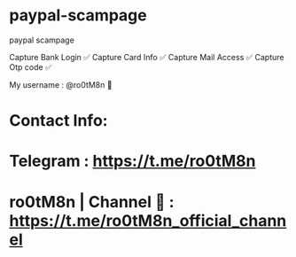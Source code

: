 # paypal-scampage
paypal scampage

Capture  Bank Login ✅
Capture Card Info  ✅
Capture Mail Access ✅
Capture Otp code ✅



My username : @ro0tM8n 📌


Contact Info:
==================================
Telegram : https://t.me/ro0tM8n
================================== 
ro0tM8n | Channel 🔰 :  https://t.me/ro0tM8n_official_channel
==================================
